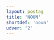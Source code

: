 ```yaml
---
layout: postag
title: 'NOUN'
shortdef: 'noun'
udver: '2'
---
```

<!-- Interlanguage links updated Út zář 29 20:22:59 CEST 2020 -->

